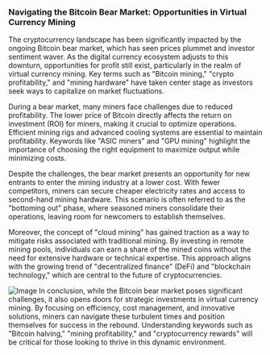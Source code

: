 ### Navigating the Bitcoin Bear Market: Opportunities in Virtual Currency Mining

The cryptocurrency landscape has been significantly impacted by the ongoing Bitcoin bear market, which has seen prices plummet and investor sentiment waver. As the digital currency ecosystem adjusts to this downturn, opportunities for profit still exist, particularly in the realm of virtual currency mining. Key terms such as "Bitcoin mining," "crypto profitability," and "mining hardware" have taken center stage as investors seek ways to capitalize on market fluctuations.

During a bear market, many miners face challenges due to reduced profitability. The lower price of Bitcoin directly affects the return on investment (ROI) for miners, making it crucial to optimize operations. Efficient mining rigs and advanced cooling systems are essential to maintain profitability. Keywords like "ASIC miners" and "GPU mining" highlight the importance of choosing the right equipment to maximize output while minimizing costs.

Despite the challenges, the bear market presents an opportunity for new entrants to enter the mining industry at a lower cost. With fewer competitors, miners can secure cheaper electricity rates and access to second-hand mining hardware. This scenario is often referred to as the "bottoming out" phase, where seasoned miners consolidate their operations, leaving room for newcomers to establish themselves.

Moreover, the concept of "cloud mining" has gained traction as a way to mitigate risks associated with traditional mining. By investing in remote mining pools, individuals can earn a share of the mined coins without the need for extensive hardware or technical expertise. This approach aligns with the growing trend of "decentralized finance" (DeFi) and "blockchain technology," which are central to the future of cryptocurrencies.


![Image](https://github.com/user-attachments/assets/b8266eee-691e-4ee1-99ef-bfa10d234fd4)
In conclusion, while the Bitcoin bear market poses significant challenges, it also opens doors for strategic investments in virtual currency mining. By focusing on efficiency, cost management, and innovative solutions, miners can navigate these turbulent times and position themselves for success in the rebound. Understanding keywords such as "Bitcoin halving," "mining profitability," and "cryptocurrency rewards" will be critical for those looking to thrive in this dynamic environment.